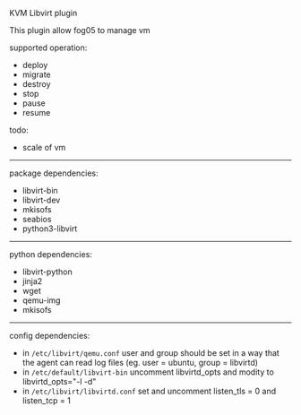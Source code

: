 KVM Libvirt plugin

This plugin allow fog05 to manage vm

supported operation:
- deploy
- migrate
- destroy
- stop
- pause
- resume

todo:

- scale of vm

---
package dependencies:

- libvirt-bin
- libvirt-dev
- mkisofs
- seabios
- python3-libvirt
---

python dependencies:

- libvirt-python
- jinja2 
- wget
- qemu-img
- mkisofs


---

config dependencies:

- in `/etc/libvirt/qemu.conf` user and group should be set in a way that the agent can read log files (eg. user = 
ubuntu, group = libvirtd)
- in `/etc/default/libvirt-bin` uncomment libvirtd_opts and modity to libvirtd_opts="-l -d"
- in `/etc/libvirt/libvirtd.conf` set and uncomment listen_tls = 0 and listen_tcp = 1